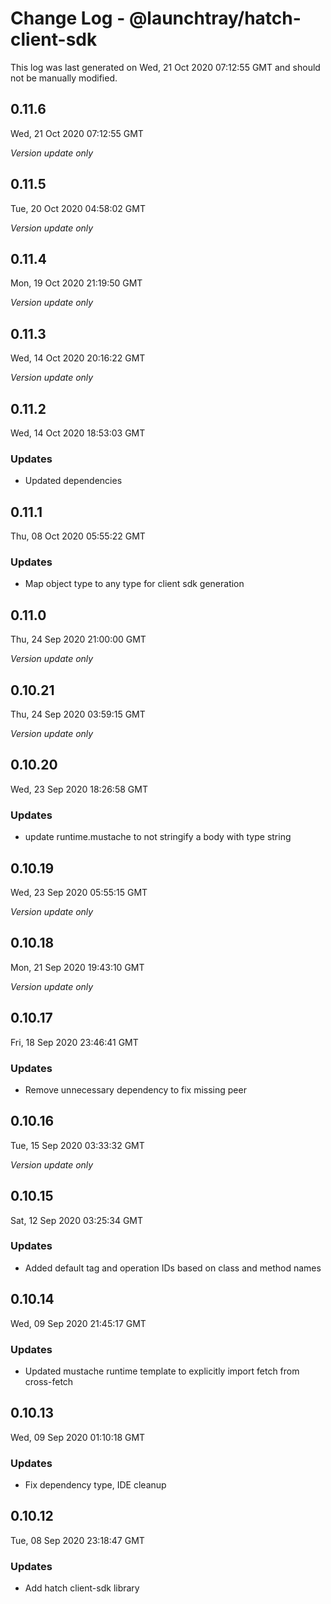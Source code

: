 # Change Log - @launchtray/hatch-client-sdk

This log was last generated on Wed, 21 Oct 2020 07:12:55 GMT and should not be manually modified.

## 0.11.6
Wed, 21 Oct 2020 07:12:55 GMT

*Version update only*

## 0.11.5
Tue, 20 Oct 2020 04:58:02 GMT

*Version update only*

## 0.11.4
Mon, 19 Oct 2020 21:19:50 GMT

*Version update only*

## 0.11.3
Wed, 14 Oct 2020 20:16:22 GMT

*Version update only*

## 0.11.2
Wed, 14 Oct 2020 18:53:03 GMT

### Updates

- Updated dependencies

## 0.11.1
Thu, 08 Oct 2020 05:55:22 GMT

### Updates

- Map object type to any type for client sdk generation

## 0.11.0
Thu, 24 Sep 2020 21:00:00 GMT

*Version update only*

## 0.10.21
Thu, 24 Sep 2020 03:59:15 GMT

*Version update only*

## 0.10.20
Wed, 23 Sep 2020 18:26:58 GMT

### Updates

- update runtime.mustache to not stringify a body with type string

## 0.10.19
Wed, 23 Sep 2020 05:55:15 GMT

*Version update only*

## 0.10.18
Mon, 21 Sep 2020 19:43:10 GMT

*Version update only*

## 0.10.17
Fri, 18 Sep 2020 23:46:41 GMT

### Updates

- Remove unnecessary dependency to fix missing peer

## 0.10.16
Tue, 15 Sep 2020 03:33:32 GMT

*Version update only*

## 0.10.15
Sat, 12 Sep 2020 03:25:34 GMT

### Updates

- Added default tag and operation IDs based on class and method names

## 0.10.14
Wed, 09 Sep 2020 21:45:17 GMT

### Updates

- Updated mustache runtime template to explicitly import fetch from cross-fetch

## 0.10.13
Wed, 09 Sep 2020 01:10:18 GMT

### Updates

- Fix dependency type, IDE cleanup

## 0.10.12
Tue, 08 Sep 2020 23:18:47 GMT

### Updates

- Add hatch client-sdk library

